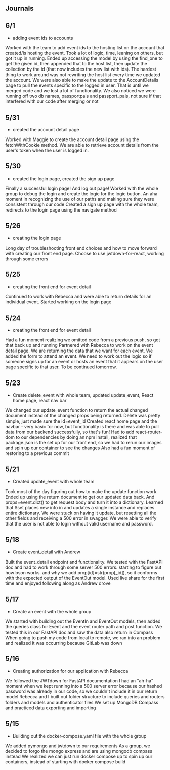 ## Journals

## 6/1
* adding event ids to accounts

Worked with the team to add event ids to the hosting list on the account that created/is hosting the event.  Took a lot of logic, time, leaning on others, but got it up in running.  Ended up accessing the model by using the find_one to get the given id, then appended that to the host list, then update the collection by the id (that now includes the new list with ids).  The hardest thing to work around was not rewriting the host list every time we updated the account.
We were also able to make the update to the AccountDetails page to pull the events specific to the logged in user.
That is until we merged code and we lost a lot of functionality.
We also noticed we were running off two db names, passportpals and passport_pals, not sure if that interfered with our code after merging or not


## 5/31
* created the account detail page

Worked with Maggie to create the account detail page using the fetchWithCookie method.  We are able to retrieve account details from the user's token when the user is logged in.


## 5/30
* created the login page, created the sign up page

Finally a successful login page!  And log out page!  Worked with the whole group to debug the login and create the logic for the logic button.  An aha moment in recognizing the use of our paths and making sure they were consistent through our code
Created a sign up page with the whole team, redirects to the login page using the navigate method

## 5/26
* creating the login page

Long day of troubleshooting front end choices and how to move forward with creating our front end page.  Choose to use jwtdown-for-react, working through some errors

## 5/25
* creating the front end for event detail

Continued to work with Rebecca and were able to return details for an individual event.  Started working on the login page


## 5/24
* creating the front end for event detail

Had a fun moment realizing we omitted code from a previous push, so got that back up and running
Partnered with Rebecca to work on the event detail page.  We are returning the data that we want for each event.  We added the form to attend an event.  We need to work out the logic so if someone signs up for an event or hosts an event that it appears on the user page specific to that user.  To be continued tomorrow.


## 5/23
* Create delete_event with whole team, updated update_event, React home page, react nav bar

We changed our update_event function to return the actual changed document instead of the changed props being returned.
Delete was pretty simple, just made sure the id=event_id
Created react home page and the navbar - very basic for now, but functionality is there and was able to pull data from our backend successfully, so that's fun!
Had to add react-router-dom to our dependencies by doing an npm install, realized that package.json is the set up for our front end, so we had to rerun our images and spin up our container to see the changes
Also had a fun moment of restoring to a previous commit


## 5/21
* Created update_event with whole team

Took most of the day figuring out how to make the update function work.  Ended up using the return document to get our updated data back. And props=event.dict() to get request body and turn it into a dictionary.  Learned that $set places new info in and updates a single instance and replaces entire dictionary.  We were stuck on having it update, but resetting all the other fields and receiving a 500 error in swagger.  We were able to verify that the user is not able to login without valid username and password.


## 5/18
* Create event_detail with Andrew

Built the event_detail endpoint and functionality.  We tested with the FastAPI doc and had to work through some server 500 errors.  starting to figure out how bson works.  and why we add prop[id]=str(prop[_id]), so it conforms with the expected output of the EventOut model.
Used live share for the first time and enjoyed following along as Andrew drove


## 5/17
* Create an event with the whole group

We started with building out the EventIn and EventOut models, then added the queries class for Event and the event router path and post function.  We tested this in our FastAPI doc and saw the data also return in Compass
When going to push my code from local to remote, we ran into an problem and realized it was occurring because GitLab was down


## 5/16
* Creating authorization for our application with Rebecca

We followed the JWTdown for FastAPI documentation
I had an "ah-ha" moment when we kept running into a 500 server error because our hashed password was already in our code, so we couldn't include it in our return model
Rebecca and I built out folder structure to include queries and routers folders and models and authenticator files
We set up MongoDB Compass and practiced data exporting and importing

## 5/15
* Building out the docker-compose.yaml file with the whole group

We added pymongo and jwtdown to our requirements
As a group, we decided to forgo the mongo express and are using mongodb compass instead
We realized we can just run docker compose up to spin up our containers, instead of starting with docker compose build
